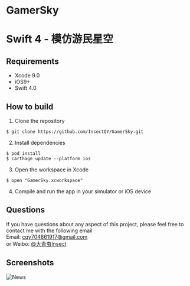 # GamerSky
# Swift 4 - 模仿游民星空

## Requirements
* Xcode 9.0
* iOS9+
* Swift 4.0

## How to build
1)  Clone the repository
```
$ git clone https://github.com/InsectQY/GamerSky.git
```
2)  Install dependencies
```
$ pod install
$ carthage update --platform ios
```
3) Open the workspace in Xcode
```
$ open "GamerSky.xcworkspace"
```
4) Compile and run the app in your simulator or iOS device

## Questions
If you have questions about any aspect of this project, please feel free to contact me with the following email
<br/>Email: cqy704861917@gmail.com
<br/>or Weibo: <a href = 'http://weibo.com/u/2802837074' >@大青虫Insect</a>
<br/>
## Screenshots
![News](https://github.com/InsectQY/GamerSky/raw/master/Screenshots/News.gif)

